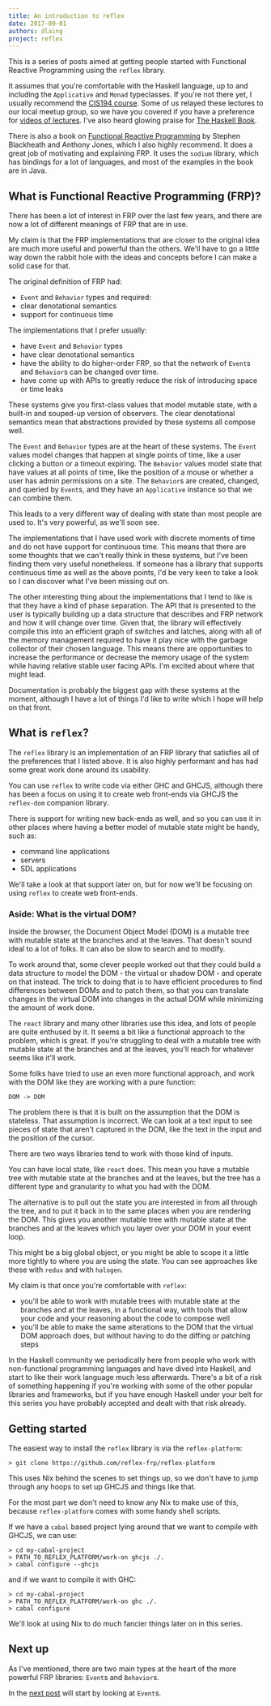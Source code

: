 ```yaml
---
title: An introduction to reflex
date: 2017-09-01
authors: dlaing
project: reflex
---
```


This is a series of posts aimed at getting people started with Functional Reactive Programming using the `reflex` library.

It assumes that you're comfortable with the Haskell language, up to and including the `Applicative` and `Monad` typeclasses.
If you're not there yet, I usually recommend the [CIS194 course](http://www.seas.upenn.edu/~cis194/spring13/lectures.html).
Some of us relayed these lectures to our local meetup group, so we have you covered if you have a preference for [videos of lectures](https://github.com/bfpg/cis194-yorgey-lectures).
I've also heard glowing praise for [The Haskell Book](http://haskellbook.com/).

There is also a book on [Functional Reactive Programming](https://www.manning.com/books/functional-reactive-programming) by Stephen Blackheath and Anthony Jones, which I also highly recommend.
It does a great job of motivating and explaining FRP.
It uses the `sodium` library, which has bindings for a lot of languages, and most of the examples in the book are in Java.

## What is Functional Reactive Programming (FRP)?

There has been a lot of interest in FRP over the last few years, and there are now a lot of different meanings of FRP that are in use.

My claim is that the FRP implementations that are closer to the original idea are much more useful and powerful than the others.
We'll have to go a little way down the rabbit hole with the ideas and concepts before I can make a solid case for that.

The original definition of FRP had:
- `Event` and `Behavior` types
and required:
- clear denotational semantics
- support for continuous time

The implementations that I prefer usually:

- have `Event` and `Behavior` types
- have clear denotational semantics
- have the ability to do higher-order FRP, so that the network of `Event`s and `Behavior`s can be changed over time.
- have come up with APIs to greatly reduce the risk of introducing space or time leaks

These systems give you first-class values that model mutable state, with a built-in and souped-up version of observers.
The clear denotational semantics mean that abstractions provided by these systems all compose well.

The `Event` and `Behavior` types are at the heart of these systems.
The `Event` values model changes that happen at single points of time, like a user clicking a button or a timeout expiring. 
The `Behavior` values model state that have values at all points of time, like the position of a mouse or whether a user has admin permissions on a site.
The `Behavior`s are created, changed, and queried by `Event`s, and they have an `Applicative` instance so that we can combine them.

This leads to a very different way of dealing with state than most people are used to.
It's very powerful, as we'll soon see.

The implementations that I have used work with discrete moments of time and do not have support for continuous time.
This means that there are some thoughts that we can't really think in these systems, but I've been finding them very useful nonetheless.
If someone has a library that supports continuous time as well as the above points, I'd be very keen to take a look so I can discover what I've been missing out on.

The other interesting thing about the implementations that I tend to like is that they have a kind of phase separation.
The API that is presented to the user is typically building up a data structure that describes and FRP network and how it will change over time.
Given that, the library will effectively compile this into an efficient graph of switches and latches, along with all of the memory management required to have it play nice with the garbage collector of their chosen language.
This means there are opportunities to increase the performance or decrease the memory usage of the system while having relative stable user facing APIs.
I'm excited about where that might lead.

Documentation is probably the biggest gap with these systems at the moment, although I have a lot of things I'd like to write which I hope will help on that front.

## What is `reflex`?

The `reflex` library is an implementation of an FRP library that satisfies all of the preferences that I listed above.
It is also highly performant and has had some great work done around its usability.

You can use `reflex` to write code via either GHC and GHCJS, although there has been a focus on using it to create web front-ends via GHCJS the `reflex-dom` companion library.

There is support for writing new back-ends as well, and so you can use it in other places where having a better model of mutable state might be handy, such as:

- command line applications
- servers
- SDL applications

We'll take a look at that support later on, but for now we'll be focusing on using `reflex` to create web front-ends.

### Aside: What is the virtual DOM?

Inside the browser, the Document Object Model (DOM) is a mutable tree with mutable state at the branches and at the leaves.
That doesn't sound ideal to a lot of folks.
It can also be slow to search and to modify.

To work around that, some clever people worked out that they could build a data structure to model the DOM - the virtual or shadow DOM - and operate on that instead.
The trick to doing that is to have efficient procedures to find differences between DOMs and to patch them, so that you can translate changes in the virtual DOM into changes in the actual DOM while minimizing the amount of work done.

The `react` library and many other libraries use this idea, and lots of people are quite enthused by it.
It seems a bit like a functional approach to the problem, which is great.
If you're struggling to deal with a mutable tree with mutable state at the branches and at the leaves, you'll reach for whatever seems like it'll work.

Some folks have tried to use an even more functional approach, and work with the DOM like they are working with a pure function:

```
DOM -> DOM
```

The problem there is that it is built on the assumption that the DOM is stateless.
That assumption is incorrect.
We can look at a text input to see pieces of state that aren't captured in the DOM, like the text in the input and the position of the cursor.

There are two ways libraries tend to work with those kind of inputs.

You can have local state, like `react` does.
This mean you have a mutable tree with mutable state at the branches and at the leaves, but the tree has a different type and granularity to what you had with the DOM.

The alternative is to pull out the state you are interested in from all through the tree, and to put it back in to the same places when you are rendering the DOM.
This gives you another mutable tree with mutable state at the branches and at the leaves which you layer over your DOM in your event loop.

This might be a big global object, or you might be able to scope it a little more tightly to where you are using the state.
You can see approaches like these with `redux` and with `halogen`.

My claim is that once you're comfortable with `reflex`:

- you'll be able to work with mutable trees with mutable state at the branches and at the leaves, in a functional way, with tools that allow your code and your reasoning about the code to compose well
- you'll be able to make the same alterations to the DOM that the virtual DOM approach does, but without having to do the diffing or patching steps

In the Haskell community we periodically here from people who work with non-functional programming languages and have dived into Haskell, and start to like their work language much less afterwards.
There's a bit of a risk of something happening if you're working with some of the other popular libraries and frameworks, but if you have enough Haskell under your belt for this series you have probably accepted and dealt with that risk already.

## Getting started

The easiest way to install the `reflex` library is via the `reflex-platform`:
```
> git clone https://github.com/reflex-frp/reflex-platform
```

This uses Nix behind the scenes to set things up, so we don't have to jump through any hoops to set up GHCJS and things like that.

For the most part we don't need to know any Nix to make use of this, because `reflex-platform` comes with some handy shell scripts.

If we have a `cabal` based project lying around that we want to compile with GHCJS, we can use:
```
> cd my-cabal-project
> PATH_TO_REFLEX_PLATFORM/work-on ghcjs ./.
> cabal configure --ghcjs
```
and if we want to compile it with GHC:
```
> cd my-cabal-project
> PATH_TO_REFLEX_PLATFORM/work-on ghc ./.
> cabal configure
```

We'll look at using Nix to do much fancier things later on in this series.

## Next up

As I've mentioned, there are two main types at the heart of the more powerful FRP libraries: `Event`s and `Behavior`s.

In the [next post](../events/) will start by looking at `Event`s.
